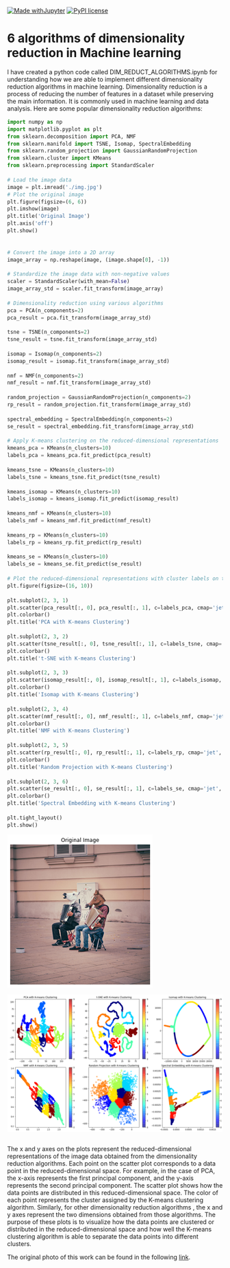 [![Made withJupyter](https://img.shields.io/badge/Made%20with-Jupyter-orange?style=for-the-badge&logo=Jupyter)](https://jupyter.org/try)
[![PyPI license](https://img.shields.io/pypi/l/ansicolortags.svg)](https://pypi.python.org/pypi/ansicolortags/)

# 6 algorithms of dimensionality reduction in Machine learning
I have created a python code called DIM_REDUCT_ALGORITHMS.ipynb for understanding how we are able to implement different dimensionality reduction algorithms in machine learning. Dimensionality reduction is a process of reducing the number of features in a dataset while preserving the main information. It is commonly used in machine learning and data analysis. Here are some popular dimensionality reduction algorithms:

```python
import numpy as np
import matplotlib.pyplot as plt
from sklearn.decomposition import PCA, NMF
from sklearn.manifold import TSNE, Isomap, SpectralEmbedding
from sklearn.random_projection import GaussianRandomProjection
from sklearn.cluster import KMeans
from sklearn.preprocessing import StandardScaler

# Load the image data 
image = plt.imread('./img.jpg')
# Plot the original image
plt.figure(figsize=(6, 6))
plt.imshow(image)
plt.title('Original Image')
plt.axis('off')
plt.show()


# Convert the image into a 2D array
image_array = np.reshape(image, (image.shape[0], -1))

# Standardize the image data with non-negative values
scaler = StandardScaler(with_mean=False)
image_array_std = scaler.fit_transform(image_array)

# Dimensionality reduction using various algorithms
pca = PCA(n_components=2)
pca_result = pca.fit_transform(image_array_std)

tsne = TSNE(n_components=2)
tsne_result = tsne.fit_transform(image_array_std)

isomap = Isomap(n_components=2)
isomap_result = isomap.fit_transform(image_array_std)

nmf = NMF(n_components=2)
nmf_result = nmf.fit_transform(image_array_std)

random_projection = GaussianRandomProjection(n_components=2)
rp_result = random_projection.fit_transform(image_array_std)

spectral_embedding = SpectralEmbedding(n_components=2)
se_result = spectral_embedding.fit_transform(image_array_std)

# Apply K-means clustering on the reduced-dimensional representations
kmeans_pca = KMeans(n_clusters=10)
labels_pca = kmeans_pca.fit_predict(pca_result)

kmeans_tsne = KMeans(n_clusters=10)
labels_tsne = kmeans_tsne.fit_predict(tsne_result)

kmeans_isomap = KMeans(n_clusters=10)
labels_isomap = kmeans_isomap.fit_predict(isomap_result)

kmeans_nmf = KMeans(n_clusters=10)
labels_nmf = kmeans_nmf.fit_predict(nmf_result)

kmeans_rp = KMeans(n_clusters=10)
labels_rp = kmeans_rp.fit_predict(rp_result)

kmeans_se = KMeans(n_clusters=10)
labels_se = kmeans_se.fit_predict(se_result)

# Plot the reduced-dimensional representations with cluster labels on the colorbar
plt.figure(figsize=(16, 10))

plt.subplot(2, 3, 1)
plt.scatter(pca_result[:, 0], pca_result[:, 1], c=labels_pca, cmap='jet', alpha=0.5)
plt.colorbar()
plt.title('PCA with K-means Clustering')

plt.subplot(2, 3, 2)
plt.scatter(tsne_result[:, 0], tsne_result[:, 1], c=labels_tsne, cmap='jet', alpha=0.5)
plt.colorbar()
plt.title('t-SNE with K-means Clustering')

plt.subplot(2, 3, 3)
plt.scatter(isomap_result[:, 0], isomap_result[:, 1], c=labels_isomap, cmap='jet', alpha=0.5)
plt.colorbar()
plt.title('Isomap with K-means Clustering')

plt.subplot(2, 3, 4)
plt.scatter(nmf_result[:, 0], nmf_result[:, 1], c=labels_nmf, cmap='jet', alpha=0.5)
plt.colorbar()
plt.title('NMF with K-means Clustering')

plt.subplot(2, 3, 5)
plt.scatter(rp_result[:, 0], rp_result[:, 1], c=labels_rp, cmap='jet', alpha=0.5)
plt.colorbar()
plt.title('Random Projection with K-means Clustering')

plt.subplot(2, 3, 6)
plt.scatter(se_result[:, 0], se_result[:, 1], c=labels_se, cmap='jet', alpha=0.5)
plt.colorbar()
plt.title('Spectral Embedding with K-means Clustering')

plt.tight_layout()
plt.show()
```

    
![png](DIM_REDUCT_ALGORITHMS_files/DIM_REDUCT_ALGORITHMS_0_0.png)
        
![png](DIM_REDUCT_ALGORITHMS_files/DIM_REDUCT_ALGORITHMS_0_2.png)
    



```python

```
The x and y axes on the plots represent the reduced-dimensional representations of the image data obtained from the dimensionality reduction algorithms. Each point on the scatter plot corresponds to a data point in the reduced-dimensional space. For example, in the case of PCA, the x-axis represents the first principal component, and the y-axis represents the second principal component. The scatter plot shows how the data points are distributed in this reduced-dimensional space. The color of each point represents the cluster assigned by the K-means clustering algorithm. Similarly, for other dimensionality reduction algorithms , the x and y axes represent the two dimensions obtained from those algorithms.
The purpose of these plots is to visualize how the data points are clustered or distributed in the reduced-dimensional space and how well the K-means clustering algorithm is able to separate the data points into different clusters.

The original photo of this work can be found in the following [link](https://unsplash.com/fr/photos/5Fxuo7x-eyg).
